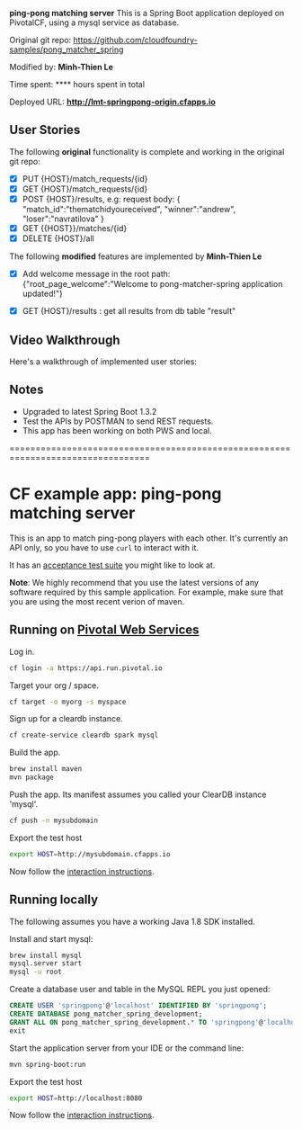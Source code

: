 **ping-pong matching server** 
	This is a Spring Boot application deployed on PivotalCF, using a mysql service as database.

Original git repo: https://github.com/cloudfoundry-samples/pong_matcher_spring

Modified by: **Minh-Thien Le**

Time spent: **** hours spent in total

Deployed URL: **http://lmt-springpong-origin.cfapps.io**

## User Stories

The following **original** functionality is complete and working in the original git repo:
* [x] PUT {HOST}/match_requests/{id}
* [x] GET {HOST}/match_requests/{id}
* [x] POST {HOST}/results, e.g: request body:
		{
		"match_id":"thematchidyoureceived",
		"winner":"andrew",
		"loser":"navratilova"
		}
* [x] GET {{HOST}}/matches/{id}
* [x] DELETE {HOST}/all

The following **modified** features are implemented by **Minh-Thien Le**
* [x] Add welcome message in the root path:
	{"root_page_welcome":"Welcome to pong-matcher-spring application updated!"}
* [x] GET {HOST}/results : get all results from db table "result"
	

## Video Walkthrough

Here's a walkthrough of implemented user stories:

## Notes
* Upgraded to latest Spring Boot 1.3.2
* Test the APIs by POSTMAN to send REST requests.
* This app has been working on both PWS and local.

=================================================================================
# CF example app: ping-pong matching server

This is an app to match ping-pong players with each other. It's currently an
API only, so you have to use `curl` to interact with it.

It has an [acceptance test suite][acceptance-test] you might like to look at.

**Note**: We highly recommend that you use the latest versions of any software required by this sample application. For example, make sure that you are using the most recent verion of maven.

## Running on [Pivotal Web Services][pws]

Log in.

```bash
cf login -a https://api.run.pivotal.io
```

Target your org / space.

```bash
cf target -o myorg -s myspace
```

Sign up for a cleardb instance.

```bash
cf create-service cleardb spark mysql
```

Build the app.

```bash
brew install maven
mvn package
```

Push the app. Its manifest assumes you called your ClearDB instance 'mysql'.

```bash
cf push -n mysubdomain
```

Export the test host

```bash
export HOST=http://mysubdomain.cfapps.io
```

Now follow the [interaction instructions][interaction].

## Running locally

The following assumes you have a working Java 1.8 SDK installed.

Install and start mysql:

```bash
brew install mysql
mysql.server start
mysql -u root
```

Create a database user and table in the MySQL REPL you just opened:

```sql
CREATE USER 'springpong'@'localhost' IDENTIFIED BY 'springpong';
CREATE DATABASE pong_matcher_spring_development;
GRANT ALL ON pong_matcher_spring_development.* TO 'springpong'@'localhost';
exit
```

Start the application server from your IDE or the command line:

```bash
mvn spring-boot:run
```

Export the test host

```bash
export HOST=http://localhost:8080
```

Now follow the [interaction instructions][interaction].

[acceptance-test]:https://github.com/cloudfoundry-samples/pong_matcher_acceptance
[pws]:https://run.pivotal.io
[interaction]:https://github.com/cloudfoundry-samples/pong_matcher_grails#interaction-instructions
